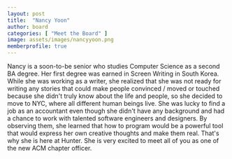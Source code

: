 ```yaml
---
layout: post
title:  "Nancy Yoon"
author: board
categories: [ "Meet the Board" ]
image: assets/images/nancyyoon.png
memberprofile: true
---
```



Nancy is a soon-to-be senior who studies Computer Science as a second BA degree. Her first degree was earned in Screen Writing in South Korea. While she was working as a writer, she realized that she was not ready for writing any stories that could make people convinced / moved or touched because she didn't truly know about the life and people, so she decided to move to NYC, where all different human beings live. She was lucky to find a job as an accountant even though she didn't have any background and had a chance to work with talented software engineers and designers. By observing them, she learned that how to program would be a powerful tool that would express her own creative thoughts and make them real. That's why she is here at Hunter. She is very excited to meet all of you as one of the new ACM chapter officer.


